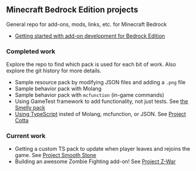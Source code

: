 ## Minecraft Bedrock Edition projects

General repo for add-ons, mods, links, etc. for Minecraft Bedrock

- [Getting started with add-on development for Bedrock Edition](https://learn.microsoft.com/en-us/minecraft/creator/documents/gettingstarted)

### Completed work

Explore the repo to find which pack is used for each bit of work. Also explore the git history for more details.

- Sample resource pack by modifying JSON files and adding a `.png` file
- Sample behavior pack with Molang
- Sample behavior pack with `mcfunction` (in-game commands)
- Using GameTest framework to add functionality, not just tests. See [the Smelly pack](./behavior-packs/smelly-pack/README.md)
- [Using TypeScript](https://learn.microsoft.com/en-us/minecraft/creator/documents/scriptinggettingstarted) insted of Molang, mcfunction, or JSON. See [Project Cotta](./projects/cotta/README.md)

### Current work

- Getting a custom TS pack to update when player leaves and rejoins the game. See [Project Smooth Stone](./projects/smoothStone/README.md)
- Building an awesome Zombie Fighting add-on! See [Project Z-War](./projects/z-war/README.md)
